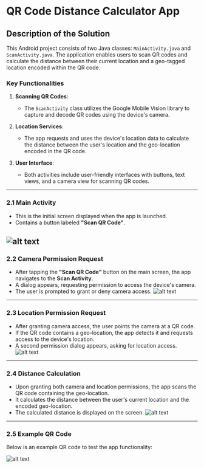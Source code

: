 # QR Code Distance Calculator App

## Description of the Solution
This Android project consists of two Java classes: `MainActivity.java` and `ScanActivity.java`. The application enables users to scan QR codes and calculate the distance between their current location and a geo-tagged location encoded within the QR code.

### Key Functionalities

1. **Scanning QR Codes**:
   - The `ScanActivity` class utilizes the Google Mobile Vision library to capture and decode QR codes using the device's camera.

2. **Location Services**:
   - The app requests and uses the device's location data to calculate the distance between the user's location and the geo-location encoded in the QR code.

3. **User Interface**:
   - Both activities include user-friendly interfaces with buttons, text views, and a camera view for scanning QR codes.

---


### 2.1 Main Activity
- This is the initial screen displayed when the app is launched.
- Contains a button labeled **"Scan QR Code"**.

![alt text](<screen 1.png>)
---

### 2.2 Camera Permission Request
- After tapping the **"Scan QR Code"** button on the main screen, the app navigates to the **Scan Activity**.
- A dialog appears, requesting permission to access the device's camera.
- The user is prompted to grant or deny camera access.
![alt text](<screen 2.png>)
---

### 2.3 Location Permission Request
- After granting camera access, the user points the camera at a QR code.
- If the QR code contains a geo-location, the app detects it and requests access to the device's location.
- A second permission dialog appears, asking for location access.
![alt text](<screen 3.png>)
---

### 2.4 Distance Calculation
- Upon granting both camera and location permissions, the app scans the QR code containing the geo-location.
- It calculates the distance between the user's current location and the encoded geo-location.
- The calculated distance is displayed on the screen.
![alt text](<screen 4.png>)
---

### 2.5 Example QR Code
Below is an example QR code to test the app functionality:

![alt text](test_qr_code.png)
